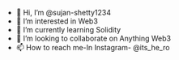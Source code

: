 - 👋 Hi, I’m @sujan-shetty1234
- 👀 I’m interested in Web3
- 🌱 I’m currently learning Solidity
- 💞️ I’m looking to collaborate on Anything Web3
- 📫 How to reach me-In Instagram- @its_he_ro

<!---
sujan-shetty1234/sujan-shetty1234 is a ✨ special ✨ repository because its `README.md` (this file) appears on your GitHub profile.
You can click the Preview link to take a look at your changes.
--->
